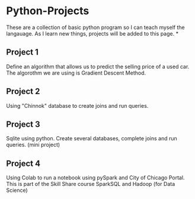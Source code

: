 # Python-Projects

These are a collection of basic python program so I can teach myself the langauage.  As I learn new things, projects will be added to this page. *

## Project 1

Define an algorithm that allows us to predict the selling price of a used car. The algorothm we are using is Gradient Descent Method.

## Project 2 

Using  "Chinnok" database to create joins and run queries.

## Project 3

Sqlite using python. Create several databases, complete joins and run queries. (mini project)

## Project 4

Using Colab to run a notebook using pySpark and City of Chicago Portal.  This is part of the Skill Share course SparkSQL and Hadoop (for Data Science)

